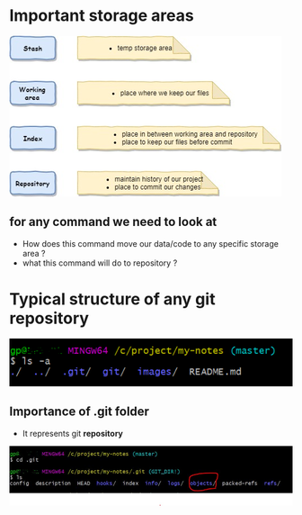 # Important storage areas

![alt text](https://github.com/polganesh/my-notes/blob/master/images/git-storage-area.jpg "Logo Title Text 1")

## for any command we need to look at
- How does this command move our data/code to any specific storage area ? 
- what this command will do to repository ?

# Typical structure of any git repository

![alt text](https://github.com/polganesh/my-notes/blob/master/images/git-structure.PNG "Logo Title Text 1")

## Importance of .git folder
- It represents git **repository** 

![alt text](https://github.com/polganesh/my-notes/blob/master/images/git-folder.JPG "Logo Title Text 1")




